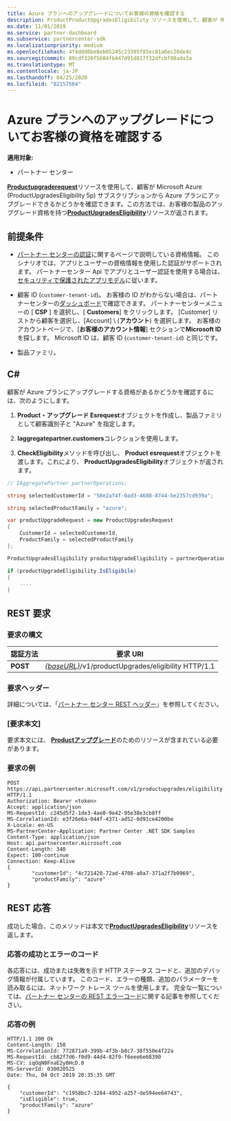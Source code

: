 ```yaml
---
title: Azure プランへのアップグレードについてお客様の資格を確認する
description: ProductProductUpgradesEligibility リソースを使用して、顧客が Microsoft Azure (MS AZR-0145P) サブスクリプションから Azure プランにアップグレードできるかどうかを判断することができます。
ms.date: 11/01/2019
ms.service: partner-dashboard
ms.subservice: partnercenter-sdk
ms.localizationpriority: medium
ms.openlocfilehash: 4f4ddd6be8eb05245c23395f85ec81a6ec20de4c
ms.sourcegitcommit: 89cdf326f5684fb447d91d817f32dfcbf08ada3a
ms.translationtype: MT
ms.contentlocale: ja-JP
ms.lasthandoff: 04/25/2020
ms.locfileid: "82157504"
---
```

# <a name="check-a-customers-eligibility-for-upgrading-to-an-azure-plan"></a>Azure プランへのアップグレードについてお客様の資格を確認する

**適用対象:**

- パートナー センター

[**Productupgraderequest**](product-upgrade-resources.md#productupgraderequest)リソースを使用して、顧客が Microsoft Azure (ProductUpgradesEligibility 5p) サブスクリプションから Azure プランにアップグレードできるかどうかを確認できます。この方法では、お客様の製品のアップグレード資格を持つ[**ProductUpgradesEligibility**](product-upgrade-resources.md#productupgradeseligibility)リソースが返されます。

## <a name="prerequisites"></a>前提条件

- [パートナー センターの認証](partner-center-authentication.md)に関するページで説明している資格情報。 このシナリオでは、アプリとユーザーの資格情報を使用した認証がサポートされます。 パートナーセンター Api でアプリとユーザー認証を使用する場合は、[セキュリティで保護されたアプリモデル](enable-secure-app-model.md)に従います。

- 顧客 ID (`customer-tenant-id`)。 お客様の ID がわからない場合は、パートナーセンターの[ダッシュボード](https://partner.microsoft.com/dashboard)で確認できます。 パートナーセンターメニューの [ **CSP** ] を選択し、[ **Customers**] をクリックします。 [Customer] リストから顧客を選択し、[Account] \ (**アカウント**\) を選択します。 お客様のアカウントページで、[**お客様のアカウント情報**] セクションで**Microsoft ID**を探します。 Microsoft ID は、顧客 ID (`customer-tenant-id`) と同じです。

- 製品ファミリ。

## <a name="c"></a>C\#

顧客が Azure プランにアップグレードする資格があるかどうかを確認するには、次のようにします。

1. **Product・アップグレード Esrequest**オブジェクトを作成し、製品ファミリとして顧客識別子と "Azure" を指定します。

2. **Iaggregatepartner.customers**コレクションを使用します。
3. **CheckEligibility**メソッドを呼び出し、 **Product esrequest**オブジェクトを渡します。これにより、 **ProductUpgradesEligibility**オブジェクトが返されます。

```csharp
// IAggregatePartner partnerOperations;

string selectedCustomerId = "58e2af4f-0ad3-4688-8744-be2357cd939a";

string selectedProductFamily = "azure";

var productUpgradeRequest = new ProductUpgradesRequest
{
    CustomerId = selectedCustomerId,
    ProductFamily = selectedProductFamily
};

ProductUpgradesEligibility productUpgradeEligibility = partnerOperations.ProductUpgrades.CheckEligibility(productUpgradeRequest);

if (productUpgradeEligibility.IsEligibile)
{
    ....
}

```

## <a name="rest-request"></a>REST 要求

### <a name="request-syntax"></a>要求の構文

| 認証方法   | 要求 URI                                                                                   |
|----------|-----------------------------------------------------------------------------------------------|
| **POST** | [*{baseURL}*](partner-center-rest-urls.md)/v1/productUpgrades/eligibility HTTP/1.1 |

### <a name="request-headers"></a>要求ヘッダー

詳細については、「[パートナー センター REST ヘッダー](headers.md)」を参照してください。

### <a name="request-body"></a>[要求本文]

要求本文には、 [**Productアップグレード**](product-upgrade-resources.md#productupgraderequest)のためのリソースが含まれている必要があります。

### <a name="request-example"></a>要求の例

```http
POST https://api.partnercenter.microsoft.com/v1/productupgrades/eligibility HTTP/1.1
Authorization: Bearer <token>
Accept: application/json
MS-RequestId: c245d5f2-1de3-4ae0-9e42-95e38e3cb8ff
MS-CorrelationId: e3f26e6a-044f-4371-ad52-0d91ce4200be
X-Locale: en-US
MS-PartnerCenter-Application: Partner Center .NET SDK Samples
Content-Type: application/json
Host: api.partnercenter.microsoft.com
Content-Length: 340
Expect: 100-continue
Connection: Keep-Alive
{
        "customerId": "4c721420-72ad-4708-a0a7-371a2f7b0969",
        "productFamily": "azure"
}
```

## <a name="rest-response"></a>REST 応答

成功した場合、このメソッドは本文で[**ProductUpgradesEligibility**](product-upgrade-resources.md#productupgradeseligibility)リソースを返します。

### <a name="response-success-and-error-codes"></a>応答の成功とエラーのコード

各応答には、成功または失敗を示す HTTP ステータス コードと、追加のデバッグ情報が付属しています。 このコード、エラーの種類、追加のパラメーターを読み取るには、ネットワーク トレース ツールを使用します。 完全な一覧については、[パートナー センターの REST エラーコード](error-codes.md)に関する記事を参照してください。

### <a name="response-example"></a>応答の例

```http
HTTP/1.1 200 Ok
Content-Length: 150
MS-CorrelationId: 772871a9-399b-4f3b-b8c7-38f550e4f22a
MS-RequestId: cb82f7d6-f0d9-44d4-82f9-f6eee6e68390
MS-CV: iqOqN0FnaE2y0HcD.0
MS-ServerId: 030020525
Date: Thu, 04 Oct 2019 20:35:35 GMT

{
    "customerId": "c1958bc7-3284-4952-a257-de594ee64743",
    "isEligible": true,
    "productFamily": "azure"
}
```
